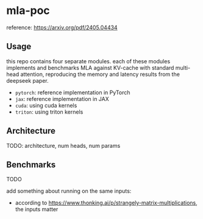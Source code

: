 # mla-poc

reference: https://arxiv.org/pdf/2405.04434

## Usage

this repo contains four separate modules. each of these modules implements and benchmarks MLA against KV-cache with standard multi-head attention, reproducing the memory and latency results from the deepseek paper.

- `pytorch`: reference implementation in PyTorch
- `jax`: reference implementation in JAX
- `cuda`: using cuda kernels
- `triton`: using triton kernels

## Architecture

TODO: architecture, num heads, num params

## Benchmarks

TODO

add something about running on the same inputs:

- according to https://www.thonking.ai/p/strangely-matrix-multiplications, the inputs matter
